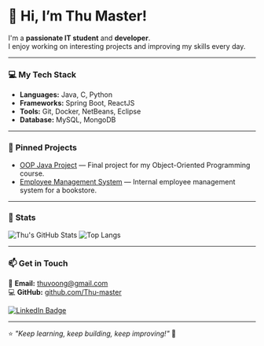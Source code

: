 # 👋 Hi, I’m Thu Master!

I'm a **passionate IT student** and **developer**.  
I enjoy working on interesting projects and improving my skills every day.

---

### 💻 **My Tech Stack**
- **Languages:** Java, C, Python  
- **Frameworks:** Spring Boot, ReactJS  
- **Tools:** Git, Docker, NetBeans, Eclipse  
- **Database:** MySQL, MongoDB  

---

### 🌟 **Pinned Projects**
- [OOP Java Project](https://github.com/Thu-master/OOP_Java_Project) — Final project for my Object-Oriented Programming course.  
- [Employee Management System](https://github.com/Thu-master/EmployeeManagement) — Internal employee management system for a bookstore.  

---

### 🚀 **Stats**

![Thu's GitHub Stats](https://github-readme-stats.vercel.app/api?username=Thu-master&show_icons=true&hide=prs,issues&title_color=5A0FC8&text_color=0434B4&icon_color=5A0FC8&bg_color=ffffff&border_color=D9E2EC)
![Top Langs](https://github-readme-stats.vercel.app/api/top-langs/?username=Thu-master&layout=compact&title_color=5A0FC8&text_color=0434B4&bg_color=ffffff&border_color=D9E2EC)

---

### 📫 **Get in Touch**

📧 **Email:** [thuvoong@gmail.com](mailto:thuvoong@gmail.com)  
💻 **GitHub:** [github.com/Thu-master](https://github.com/Thu-master)  

[![LinkedIn Badge](https://img.shields.io/badge/LinkedIn-Thu_Master-blue?logo=linkedin&logoColor=white)](https://vn.linkedin.com/in/thu-voong-thanh-118509308)

---

⭐ *"Keep learning, keep building, keep improving!"* 🚀
